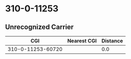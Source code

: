 # 310-0-11253
## Unrecognized Carrier


| CGI | Nearest CGI | Distance |
|-----|-------------|----------|
| 310-0-11253-60720 |  | 0.0 |
